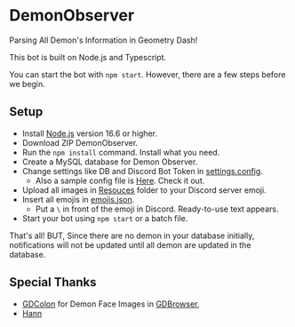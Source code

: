 # DemonObserver
Parsing All Demon's Information in Geometry Dash!

This bot is built on Node.js and Typescript.

You can start the bot with `npm start`. However, there are a few steps before we begin.

## Setup 
- Install [Node.js](https://nodejs.org/) version 16.6 or higher.
- Download ZIP DemonObserver.
- Run the `npm install` command. Install what you need.
- Create a MySQL database for Demon Observer.
- Change settings like DB and Discord Bot Token in [settings.config](https://github.com/RedLime/DemonObserver/blob/master/config/settings.json).
  - Also a sample config file is [Here](https://github.com/RedLime/DemonObserver/blob/master/config/settings_sample.jsonc). Check it out.
- Upload all images in [Resouces](https://github.com/RedLime/DemonObserver/tree/master/resources) folder to your Discord server emoji.
- Insert all emojis in [emojis.json](https://github.com/RedLime/DemonObserver/blob/master/config/emojis.json).
  - Put a `\` in front of the emoji in Discord. Ready-to-use text appears.
- Start your bot using `npm start` or a batch file.

That's all! BUT, Since there are no demon in your database initially, notifications will not be updated until all demon are updated in the database.

## Special Thanks
- [GDColon](https://github.com/GDColon) for Demon Face Images in [GDBrowser](https://github.com/GDColon/GDBrowser),
- [Hann](https://www.youtube.com/channel/UCLIuKE0JGD3fycqMJRFf1Fg)
